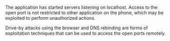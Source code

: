 The application has started servers listening on localhost. Access to
the open port is not restricted to other application on the phone, which
may be exploited to perform unauthorized actions.

Drive-by attacks using the browser and DNS rebinding are forms of
exploitation techniques that can be used to access the open ports
remotely.
